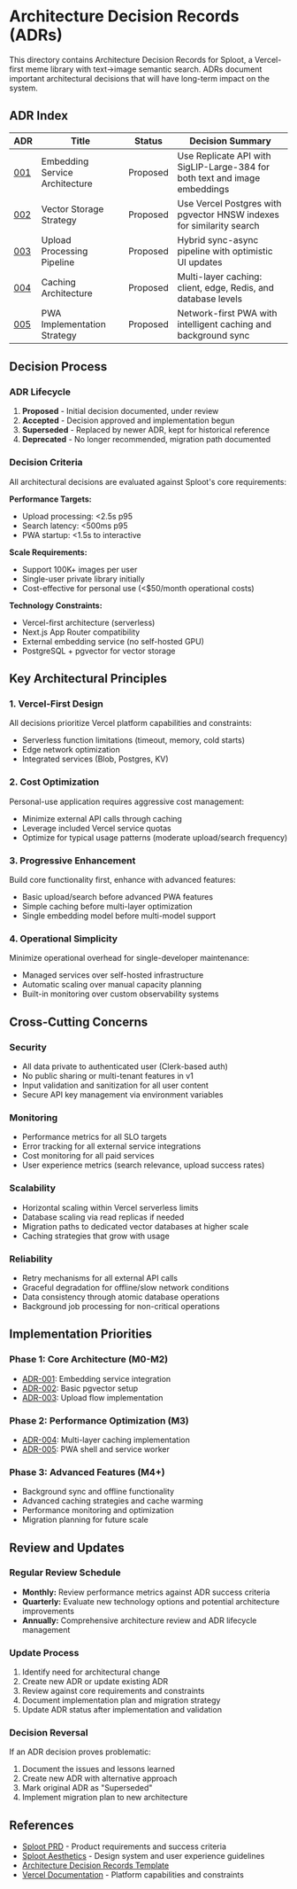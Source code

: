 # Architecture Decision Records (ADRs)

This directory contains Architecture Decision Records for Sploot, a Vercel-first meme library with text→image semantic search. ADRs document important architectural decisions that will have long-term impact on the system.

## ADR Index

| ADR | Title | Status | Decision Summary |
|-----|-------|--------|------------------|
| [001](./001-embedding-service-architecture.md) | Embedding Service Architecture | Proposed | Use Replicate API with SigLIP-Large-384 for both text and image embeddings |
| [002](./002-vector-storage-strategy.md) | Vector Storage Strategy | Proposed | Use Vercel Postgres with pgvector HNSW indexes for similarity search |
| [003](./003-upload-processing-pipeline.md) | Upload Processing Pipeline | Proposed | Hybrid sync-async pipeline with optimistic UI updates |
| [004](./004-caching-architecture.md) | Caching Architecture | Proposed | Multi-layer caching: client, edge, Redis, and database levels |
| [005](./005-pwa-implementation-strategy.md) | PWA Implementation Strategy | Proposed | Network-first PWA with intelligent caching and background sync |

## Decision Process

### ADR Lifecycle
1. **Proposed** - Initial decision documented, under review
2. **Accepted** - Decision approved and implementation begun
3. **Superseded** - Replaced by newer ADR, kept for historical reference
4. **Deprecated** - No longer recommended, migration path documented

### Decision Criteria

All architectural decisions are evaluated against Sploot's core requirements:

**Performance Targets:**
- Upload processing: <2.5s p95
- Search latency: <500ms p95
- PWA startup: <1.5s to interactive

**Scale Requirements:**
- Support 100K+ images per user
- Single-user private library initially
- Cost-effective for personal use (<$50/month operational costs)

**Technology Constraints:**
- Vercel-first architecture (serverless)
- Next.js App Router compatibility
- External embedding service (no self-hosted GPU)
- PostgreSQL + pgvector for vector storage

## Key Architectural Principles

### 1. Vercel-First Design
All decisions prioritize Vercel platform capabilities and constraints:
- Serverless function limitations (timeout, memory, cold starts)
- Edge network optimization
- Integrated services (Blob, Postgres, KV)

### 2. Cost Optimization
Personal-use application requires aggressive cost management:
- Minimize external API calls through caching
- Leverage included Vercel service quotas
- Optimize for typical usage patterns (moderate upload/search frequency)

### 3. Progressive Enhancement
Build core functionality first, enhance with advanced features:
- Basic upload/search before advanced PWA features
- Simple caching before multi-layer optimization
- Single embedding model before multi-model support

### 4. Operational Simplicity
Minimize operational overhead for single-developer maintenance:
- Managed services over self-hosted infrastructure
- Automatic scaling over manual capacity planning
- Built-in monitoring over custom observability systems

## Cross-Cutting Concerns

### Security
- All data private to authenticated user (Clerk-based auth)
- No public sharing or multi-tenant features in v1
- Input validation and sanitization for all user content
- Secure API key management via environment variables

### Monitoring
- Performance metrics for all SLO targets
- Error tracking for all external service integrations
- Cost monitoring for all paid services
- User experience metrics (search relevance, upload success rates)

### Scalability
- Horizontal scaling within Vercel serverless limits
- Database scaling via read replicas if needed
- Migration paths to dedicated vector databases at higher scale
- Caching strategies that grow with usage

### Reliability
- Retry mechanisms for all external API calls
- Graceful degradation for offline/slow network conditions
- Data consistency through atomic database operations
- Background job processing for non-critical operations

## Implementation Priorities

### Phase 1: Core Architecture (M0-M2)
- [ADR-001](./001-embedding-service-architecture.md): Embedding service integration
- [ADR-002](./002-vector-storage-strategy.md): Basic pgvector setup
- [ADR-003](./003-upload-processing-pipeline.md): Upload flow implementation

### Phase 2: Performance Optimization (M3)
- [ADR-004](./004-caching-architecture.md): Multi-layer caching implementation
- [ADR-005](./005-pwa-implementation-strategy.md): PWA shell and service worker

### Phase 3: Advanced Features (M4+)
- Background sync and offline functionality
- Advanced caching strategies and cache warming
- Performance monitoring and optimization
- Migration planning for future scale

## Review and Updates

### Regular Review Schedule
- **Monthly:** Review performance metrics against ADR success criteria
- **Quarterly:** Evaluate new technology options and potential architecture improvements
- **Annually:** Comprehensive architecture review and ADR lifecycle management

### Update Process
1. Identify need for architectural change
2. Create new ADR or update existing ADR
3. Review against core requirements and constraints
4. Document implementation plan and migration strategy
5. Update ADR status after implementation and validation

### Decision Reversal
If an ADR decision proves problematic:
1. Document the issues and lessons learned
2. Create new ADR with alternative approach
3. Mark original ADR as "Superseded"
4. Implement migration plan to new architecture

## References

- [Sploot PRD](../../TASK.md) - Product requirements and success criteria
- [Sploot Aesthetics](../../AESTHETIC.md) - Design system and user experience guidelines
- [Architecture Decision Records Template](https://github.com/joelparkerhenderson/architecture-decision-record)
- [Vercel Documentation](https://vercel.com/docs) - Platform capabilities and constraints